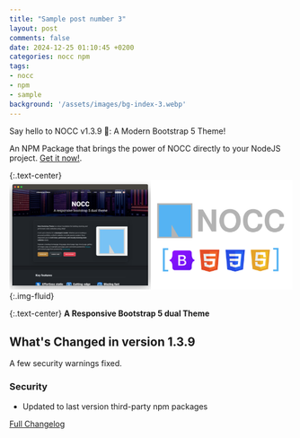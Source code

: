 ```yaml
---
title: "Sample post number 3"
layout: post
comments: false
date: 2024-12-25 01:10:45 +0200
categories: nocc npm
tags:
- nocc
- npm
- sample
background: '/assets/images/bg-index-3.webp'
---
```


Say hello to NOCC v1.3.9 🎉: A Modern Bootstrap 5 Theme!

An NPM Package that brings the power of NOCC directly to your NodeJS project. [Get it now!](https://www.npmjs.com/package/nocc-bootstrap-theme).

{:.text-center}
![NOCC Thene](/assets/images/nocc-theme-showroom.png){:.img-fluid}

{:.text-center}
**A Responsive Bootstrap 5 dual Theme**

## What's Changed in version 1.3.9

A few security warnings fixed.

### Security

- Updated to last version third-party npm packages

[Full Changelog](https://github.com/carlesloriente/nocc-bootstrap-theme/compare/v1.3.8...v1.3.9)
